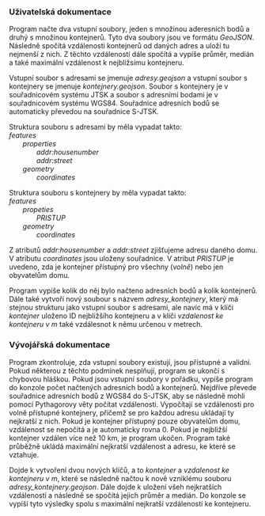 ### Uživatelská dokumentace

Program načte dva vstupní soubory, jeden s množinou aderesních bodů a druhý s množinou kontejnerů. Tyto dva soubory jsou ve formátu <i>GeoJSON</i>. Následně spočítá vzdálenosti kontejnerů od daných adres a uloží tu nejmenší z nich.  Z těchto vzdáleností dále spočítá a vypíše průměr, medián a také maximální vzdálenost k nejbližsímu kontejneru.

Vstupní soubor s adresami se jmenuje <i>adresy.geojson</i> a vstupní soubor s kontejnery se jmenuje <i>kontejnery.geojson</i>. Soubor s kontejnery je v souřadnicovém systému JTSK a soubor s adresními bodami je v souřadnicovém systému WGS84. Souřadnice adresních bodů se automaticky převedou na souřadnice S-JTSK. 

Struktura souboru s adresami by měla vypadat takto: <br>
<i>features</br>
&#160;&nbsp;&nbsp;&nbsp;&nbsp;&nbsp;&nbsp;properties<br>
&#160;&nbsp;&nbsp;&nbsp;&nbsp;&nbsp;&nbsp;&#160;&nbsp;&nbsp;&nbsp;&nbsp;&nbsp;&nbsp;addr:housenumber<br>
&#160;&nbsp;&nbsp;&nbsp;&nbsp;&nbsp;&nbsp;&#160;&nbsp;&nbsp;&nbsp;&nbsp;&nbsp;&nbsp;addr:street<br>
&#160;&nbsp;&nbsp;&nbsp;&nbsp;&nbsp;&nbsp;geometry<br>
&#160;&nbsp;&nbsp;&nbsp;&nbsp;&nbsp;&nbsp;&#160;&nbsp;&nbsp;&nbsp;&nbsp;&nbsp;&nbsp;coordinates</i>

Struktura souboru s kontejnery by měla vypadat takto:<br>
<i>features <br>
&#160;&nbsp;&nbsp;&nbsp;&nbsp;&nbsp;&nbsp;propeties<br>
&#160;&nbsp;&nbsp;&nbsp;&nbsp;&nbsp;&nbsp;&#160;&nbsp;&nbsp;&nbsp;&nbsp;&nbsp;&nbsp;PRISTUP<br>
&#160;&nbsp;&nbsp;&nbsp;&nbsp;&nbsp;&nbsp;geometry <br>
&#160;&nbsp;&nbsp;&nbsp;&nbsp;&nbsp;&nbsp;&#160;&nbsp;&nbsp;&nbsp;&nbsp;&nbsp;&nbsp;coordinates<br></i>

Z atributů <i>addr:housenumber</i> a <i>addr:street</i> zjišťujeme adresu daného domu. V atributu <i>coordinates</i> jsou uloženy souřadnice. V atribut <i>PRISTUP</i> je uvedeno, zda je kontejner přístupný pro všechny (<i>volně</i>) nebo jen obyvatelům domu.

Program vypíše kolik do něj bylo načteno adresních bodů a kolik kontejnerů. Dále také vytvoří nový soubour s názvem <i>adresy_kontejnery</i>, který má stejnou strukturu jako vstupní soubor s adresami, ale navíc má v klíči <i>kontejner</i> uloženo ID nejbližšího kontejneru a v klíči <i>vzdalenost ke kontejneru v m</i> také vzdálesnot k němu určenou v metrech. 


### Vývojářská dokumentace

Program zkontroluje, zda vstupní soubory existují, jsou přístupné a validní. Pokud některou z těchto podmínek nesplňují, program se ukončí s chybovou hláškou. Pokud jsou vstupní soubory v pořádku, vypíše program do konzole počet načtených adresních bodů a kontejnerů. Nejdříve převede souřadnice adresních bodů z WGS84 do S-JTSK, aby se následně mohli pomocí Pythagorovy věty počítat vzdálenosti. Vypočítají se vzdálenosti pro volně přístupné kontejnery, přičemž se pro každou adresu ukládají ty nejkratší z nich. Pokud je kontejner přístupný pouze obyvatelům domu, vzdálenost se nepočítá a je automaticky rovna 0. Pokud je nejbližší kontejner vzdálen více než 10 km, je program ukočen. Program také průběžně ukládá maximální nejkratší vzdálenost a adresu, ke které se vztahuje. 

Dojde k vytvoření dvou nových klíčů, a to <i>kontejner</i> a <i>vzdalenost ke kontejneru v m</i>, které se následně načtou k nově vzniklému souboru <i>adresy_kontejnery.geojson</i>. Dále dojde k uložení všeh nejkratších vzdáleností a následně se spočítá jejich průměr a medián. Do konzole se vypíší tyto výsledky spolu s maximální nejkratší vzdáleností ke kontejneru. 
